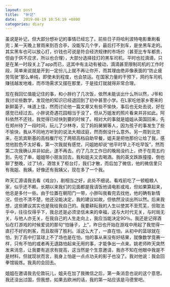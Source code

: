 ```yaml
---
layout: post
title:  "补记"
date:   2019-08-19 10:54:19 +0800
categories: diary
---
```


虽说是补记，但大部分想补记的事情已经忘了。前些日子将哈利波特电影重刷看完；某一天晚上冒雨来到百合亭，没能写几个字，最后打不到车，是坐黑车走的。其实黑车也可以放心打，价钱也可说是符合经济规律的市场价（甚至比专车都贵，但由于供不应求，所以也合理），大部分选择挂灯的黑车司机，平时也拉滴滴，只是在某一时段关上了app而已，这其中有主动有被动，滴滴甚至限制司机的工作时段，简单来说就是开到一定份儿上就不再让你开，而其理由绝非像表面的“防止疲劳驾驶”那么单纯，即使未到程度，也会禁运。在国家力量的干预下，网约车司机赚钱越发地难，而市场需求又摆在那里，于是挂灯就就得非常合理。

现在我回忆值能记住的事，和小胖约了几次饭，依然未能谈出什么所以然，J爷和我讨论些数学，发现他的知识已经退回到了初中甚至小学。在L家吃他家乡寄来的新鲜菌子，味道上佳，然而讨论他一篇文章又有些不愉快，事后也无处去说，好在感觉已经过去。小胖说奇遇花园相当于没了，但从万姐发的照片看来并非如此。阿科依然不还钱，我觉得已经快到要的时候了。相对大的事就是姐姐从英国回来，先在郑州待了一段时间，玩儿了少林寺，见了妈妈舅舅等人，因为孩子的事发生了些不愉快，我从不同地方听到的说法大相迳庭，然而倒没什么意外。另一周到北京来，在凯宾斯基的高档餐厅吃了两顿高档自助早餐，姐夫是把他那份让给了我，感觉他脸色不太好看，第一次我就有感觉，问姐她却说“他平时早上不吃早饭”，然而第二次我确认并非如此，遂不再去。约了几次工作日的晚局没约上，终于在周五约到，先吃了串，姐姐带小朋友回去，我和姐夫又去喝酒。我的英文跌跌撞撞，倒也聊了整晚，过了1点，酒馆关了柜台灯，我们才散，而后加了微信，他的微信里只有我姐、我姨，好像还有我姨父，现在多了一个我。

昨天汇源请我去看《戏台》，剧相当之好，此处不细说。看戏前吃了一顿粗粮人家，似乎还不赖。长期以来我们的见面都是我请饭他请电影或戏，但如果算起来，他总是多付一些。由于位置在朝阳门一带，小胖叫我看完去找他，他的确有新情况，但也不清不楚，他还没能决定，我的建议如故，但依然没谈出所以然。后来我想，这些建议其实也是我给我自己的。我要耕耘我的人生以使其不至荒芜，但取法乎中，往往仅得乎下，我总还是必须坚信未来的幸福，这与大时代无关，与时局无关，与他人亦无关，在我自己的人生走向上，我应当能决定90％。我还是记得酒仙在打游戏的时候爱说的那句“怕锤子，上”，昨日也开始在游戏中用起了我觉得一直打不好的刺客，而且取得了胜利。活这么大了，一直在怕，从初中的篮球就在怕，到了高中打篮球上不了场也是在怕，怕的事从来没有好结果，就像数学竞赛一样，只有不怕的或者再无退路怕起来无用的事，才能争出一点来。姚老师昨天突然发来消息，让我要有追求有提高，这当然是个生意邀请，我亦不知在他眼中我是不是材料，但就现状而言，我身上怕是一点点功夫的影子也没了。我对他说：我会回拳馆锻炼。我真的会回去。

姐姐在邀请我去伦敦玩儿，姐夫在加了我微信之后，第一条消息也说的这个意思。我还没出过国，但我想，如果去欧洲的话，我的第一站应该是马德里吧。
